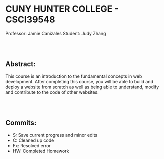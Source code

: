 # CUNY HUNTER COLLEGE - CSCI39548
Professor: Jamie Canizales 
Student: Judy Zhang

<br><br>

## Abstract:
This course is an introduction to the fundamental concepts in web development. After completing this course, you will be able to build and deploy a website from scratch as well as being able to understand, modify and contribute to the code of other websites.

<br><br>

## Commits:
* S: Save current progress and minor edits
* C: Cleaned up code
* Fx: Resolved error
* HW: Completed Homework
